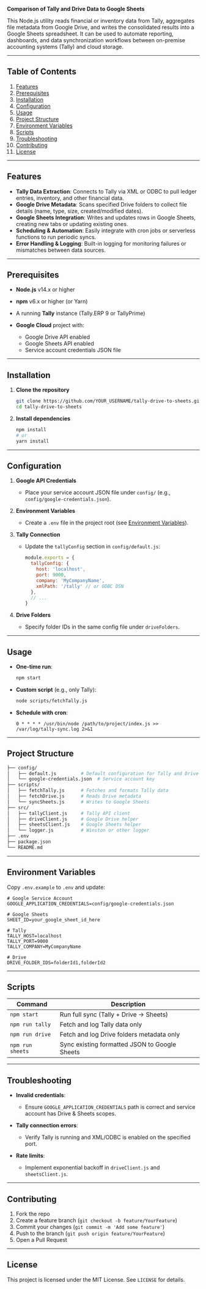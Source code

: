 **Comparison of Tally and Drive Data to Google Sheets**

This Node.js utility reads financial or inventory data from Tally, aggregates file metadata from Google Drive, and writes the consolidated results into a Google Sheets spreadsheet. It can be used to automate reporting, dashboards, and data synchronization workflows between on-premise accounting systems (Tally) and cloud storage.

---

## Table of Contents

1. [Features](#features)
2. [Prerequisites](#prerequisites)
3. [Installation](#installation)
4. [Configuration](#configuration)
5. [Usage](#usage)
6. [Project Structure](#project-structure)
7. [Environment Variables](#environment-variables)
8. [Scripts](#scripts)
9. [Troubleshooting](#troubleshooting)
10. [Contributing](#contributing)
11. [License](#license)

---

## Features

* **Tally Data Extraction**: Connects to Tally via XML or ODBC to pull ledger entries, inventory, and other financial data.
* **Google Drive Metadata**: Scans specified Drive folders to collect file details (name, type, size, created/modified dates).
* **Google Sheets Integration**: Writes and updates rows in Google Sheets, creating new tabs or updating existing ones.
* **Scheduling & Automation**: Easily integrate with cron jobs or serverless functions to run periodic syncs.
* **Error Handling & Logging**: Built-in logging for monitoring failures or mismatches between data sources.

---

## Prerequisites

* **Node.js** v14.x or higher
* **npm** v6.x or higher (or Yarn)
* A running **Tally** instance (Tally.ERP 9 or TallyPrime)
* **Google Cloud** project with:

  * Google Drive API enabled
  * Google Sheets API enabled
  * Service account credentials JSON file

---

## Installation

1. **Clone the repository**

   ```bash
   git clone https://github.com/YOUR_USERNAME/tally-drive-to-sheets.git
   cd tally-drive-to-sheets
   ```

2. **Install dependencies**

   ```bash
   npm install
   # or
   yarn install
   ```

---

## Configuration

1. **Google API Credentials**

   * Place your service account JSON file under `config/` (e.g., `config/google-credentials.json`).
2. **Environment Variables**

   * Create a `.env` file in the project root (see [Environment Variables](#environment-variables)).
3. **Tally Connection**

   * Update the `tallyConfig` section in `config/default.js`:

     ```js
     module.exports = {
       tallyConfig: {
         host: 'localhost',
         port: 9000,
         company: 'MyCompanyName',
         xmlPath: '/tally' // or ODBC DSN
       },
       // ...
     }
     ```
4. **Drive Folders**

   * Specify folder IDs in the same config file under `driveFolders`.

---

## Usage

* **One-time run**:

  ```bash
  npm start
  ```

* **Custom script** (e.g., only Tally):

  ```bash
  node scripts/fetchTally.js
  ```

* **Schedule with cron**:

  ```cron
  0 * * * * /usr/bin/node /path/to/project/index.js >> /var/log/tally-sync.log 2>&1
  ```

---

## Project Structure

```bash
├── config/
│   ├── default.js         # Default configuration for Tally and Drive
│   └── google-credentials.json  # Service account key
├── scripts/
│   ├── fetchTally.js      # Fetches and formats Tally data
│   ├── fetchDrive.js      # Reads Drive metadata
│   └── syncSheets.js      # Writes to Google Sheets
├── src/
│   ├── tallyClient.js     # Tally API client
│   ├── driveClient.js     # Google Drive helper
│   ├── sheetsClient.js    # Google Sheets helper
│   └── logger.js          # Winston or other logger
├── .env
├── package.json
└── README.md
```

---

## Environment Variables

Copy `.env.example` to `.env` and update:

```env
# Google Service Account
GOOGLE_APPLICATION_CREDENTIALS=config/google-credentials.json

# Google Sheets
SHEET_ID=your_google_sheet_id_here

# Tally
TALLY_HOST=localhost
TALLY_PORT=9000
TALLY_COMPANY=MyCompanyName

# Drive
DRIVE_FOLDER_IDS=folderId1,folderId2
```

---

## Scripts

| Command          | Description                                   |
| ---------------- | --------------------------------------------- |
| `npm start`      | Run full sync (Tally + Drive → Sheets)        |
| `npm run tally`  | Fetch and log Tally data only                 |
| `npm run drive`  | Fetch and log Drive folders metadata only     |
| `npm run sheets` | Sync existing formatted JSON to Google Sheets |

---

## Troubleshooting

* **Invalid credentials**:

  * Ensure `GOOGLE_APPLICATION_CREDENTIALS` path is correct and service account has Drive & Sheets scopes.
* **Tally connection errors**:

  * Verify Tally is running and XML/ODBC is enabled on the specified port.
* **Rate limits**:

  * Implement exponential backoff in `driveClient.js` and `sheetsClient.js`.

---

## Contributing

1. Fork the repo
2. Create a feature branch (`git checkout -b feature/YourFeature`)
3. Commit your changes (`git commit -m 'Add some feature'`)
4. Push to the branch (`git push origin feature/YourFeature`)
5. Open a Pull Request

---

## License

This project is licensed under the MIT License. See `LICENSE` for details.
